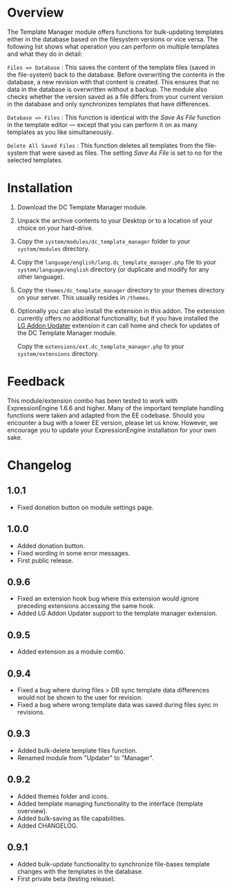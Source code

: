 Overview
========

The Template Manager module offers functions for bulk-updating templates either in the database based on the filesystem versions or vice versa. The following list shows what operation you can perform on multiple templates and what they do in detail:

`Files => Database`
:   This saves the content of the template files (saved in the file-system) back to the database. Before overwriting the contents in the database, a new revision with that content is created. This ensures that no data in the database is overwritten without a backup. The module also checks whether the version saved as a file differs from your current version in the database and only synchronizes templates that have differences.

`Database => Files`
:   This function is identical with the *Save As File* function in the template editor — except that you can perform it on as many templates as you like simultaneously.

`Delete All Saved Files`
:   This function deletes all templates from the file-system that were saved as files. The setting *Save As File* is set to no for the selected templates.

Installation
============

1.  Download the DC Template Manager module.
2.  Unpack the archive contents to your Desktop or to a location of your choice on your hard-drive.
3.  Copy the `system/modules/dc_template_manager` folder to your `system/modules` directory.
4.  Copy the `language/english/lang.dc_template_manager.php` file to your `system/language/english` directory (or duplicate and modify for any other language).
5.  Copy the `themes/dc_template_manager` directory to your themes directory on your server. This usually resides in `/themes`.
6.  Optionally you can also install the extension in this addon. The extension currently offers no additional functionality, but if you have installed the [LG Addon Updater](http://leevigraham.com/cms-customisation/expressionengine/lg-addon-updater/) extension it can call home and check for updates of the DC Template Manager module.

    Copy the `extensions/ext.dc_template_manager.php` to your `system/extensions` directory.

Feedback
========

This module/extension combo has been tested to work with ExpressionEngine 1.6.6 and higher. Many of the important template handling functions were taken and adapted from the EE codebase. Should you encounter a bug with a lower EE version, please let us know. However, we encourage you to update your ExpressionEngine installation for your own sake.

Changelog
=========

1.0.1
-----

*   Fixed donation button on module settings page.

1.0.0
-----

*   Added donation button.
*   Fixed wording in some error messages.
*   First public release.

0.9.6
-----

*   Fixed an extension hook bug where this extension would ignore preceding extensions accessing the same hook.
*   Added LG Addon Updater support to the template manager extension.

0.9.5
-----

*   Added extension as a module combo.

0.9.4
-----

*   Fixed a bug where during files > DB sync template data differences would not be shown to the user for revision.
*   Fixed a bug where wrong template data was saved during files sync in revisions.

0.9.3
-----

*   Added bulk-delete template files function.
*   Renamed module from "Updater" to "Manager".

0.9.2
-----

*   Added themes folder and icons.
*   Added template managing functionality to the interface (template overview).
*   Added bulk-saving as file capabilities.
*   Added CHANGELOG.

0.9.1
-----

*   Added bulk-update functionality to synchronize file-bases template changes with the templates in the database.
*   First private beta (testing release).